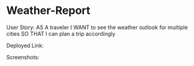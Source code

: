 # Weather-Report

User Story:
AS A traveler
I WANT to see the weather outlook for multiple cities
SO THAT I can plan a trip accordingly

Deployed Link:

Screenshots:


